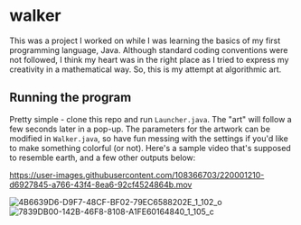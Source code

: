 # walker

This was a project I worked on while I was learning the basics of my first programming language, Java. Although standard coding conventions were not followed, I think my heart was in the right place as I tried to express my creativity in a mathematical way. So, this is my attempt at algorithmic art.

## Running the program

Pretty simple - clone this repo and run `Launcher.java`. The "art" will follow a few seconds later in a pop-up. The parameters for the artwork can be modified in `Walker.java`, so have fun messing with the settings if you'd like to make something colorful (or not). Here's a sample video that's supposed to resemble earth, and a few other outputs below:



https://user-images.githubusercontent.com/108366703/220001210-d6927845-a766-43f4-8ea6-92cf4524864b.mov

![4B6639D6-D9F7-48CF-BF02-79EC6588202E_1_102_o](https://user-images.githubusercontent.com/108366703/220009993-9d005a1e-75f7-47c0-bf78-25a47fb212fb.jpeg)
![7839DB00-142B-46F8-8108-A1FE60164840_1_105_c](https://user-images.githubusercontent.com/108366703/220010091-2db34710-9a18-4716-bec1-a553eac2c688.jpeg)

